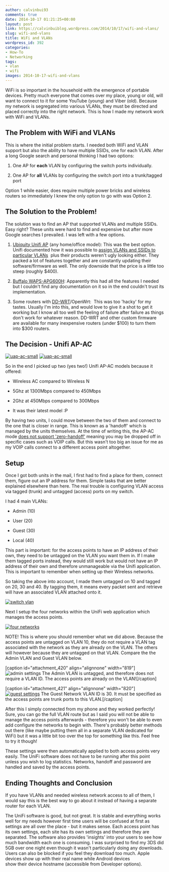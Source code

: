 ```yaml
---
author: calvinbui93
comments: true
date: 2014-10-17 01:21:25+00:00
layout: post
link: https://calvinbuiblog.wordpress.com/2014/10/17/wifi-and-vlans/
slug: wifi-and-vlans
title: WiFi and VLANs
wordpress_id: 392
categories:
- How-To
- Networking
tags:
- vlan
- wifi
images: 2014-10-17-wifi-and-vlans
---
```


WiFi is so important in the household with the emergence of portable devices. Pretty much everyone that comes over my place, young or old, will want to connect to it for some YouTube (young) and Viber (old). Because my network is segregated into various VLANs, they must be directed and placed correctly into the right network. This is how I made my network work with WiFi and VLANs.

<!-- more -->


## The Problem with WiFi and VLANs


This is where the initial problem starts. I needed both WiFi and VLAN support but also the ability to have multiple SSIDs, one for each VLAN. After a long Google search and personal thinking I had two options:



	
  1. One AP for **each** VLAN by configuring the switch ports individually.

	
  2. One AP for **all** VLANs by configuring the switch port into a trunk/tagged port


Option 1 while easier, does require multiple power bricks and wireless routers so immediately I knew the only option to go with was Option 2.


## The Solution to the Problem!


The solution was to find an AP that supported VLANs and multiple SSIDs. Easy right? These units were hard to find and expensive but after more Google searches I prevailed. I was left with a few options.



	
  1. [Ubiquity Unifi AP](http://www.ubnt.com/unifi/unifi-ap/) (any home/office model): This was the best option. Unifi documented how it was possible to [assign VLANs and SSIDs to particular VLANs](http://wiki.ubnt.com/UniFi_and_switch_VLAN_configuration)  plus their products weren't ugly looking either. They packed a lot of features together and are constantly updating their software/firmware as well. The only downside that the price is a little too steep (roughly $400).

	
  2. [Buffalo WAPS-APG600H](http://www.buffalotech.com/products/wireless/business-class-access-points/airstation-pro-80211n-gigabit-concurrent-dual-band-poe-wireless-access-point): Apparently this had all the features I needed but I couldn't find any documentation on it so in the end couldn't trust its implementation.

	
  3. Some routers with [DD-WRT](http://www.dd-wrt.com/wiki/index.php/Multiple_WLANs)/OpenWrt:  This was too 'hacky' for my tastes. Usually I'm into this, and would love to give it a shot to get it working but I know all too well the feeling of failure after failure as things don't work for whatever reason. DD-WRT and other custom firmware are available for many inexpensive routers (under $100) to turn them into $300 routers.




## The Decision - Unifi AP-AC


[![uap-ac-small](http://calvinbuiblog.files.wordpress.com/2014/10/uap-ac-small.png)](http://calvinbuiblog.files.wordpress.com/2014/10/uap-ac-small.png) [![uap-ac-small](http://calvinbuiblog.files.wordpress.com/2014/10/uap-ac-small.png)](http://calvinbuiblog.files.wordpress.com/2014/10/uap-ac-small.png)

So in the end I picked up two (yes two!) Unifi AP-AC models because it offered:



	
  * Wireless AC compared to Wireless N

	
  * 5Ghz at 1300Mbps compared to 450Mbps

	
  * 2Ghz at 450Mbps compared to 300Mbps

	
  * It was their latest model :P


By having two units, I could move between the two of them and connect to the one that is closer in range. This is known as a 'handoff' which is managed by the units themselves. At the time of writing this, the AP-AC mode [does not support 'zero-handoff'](https://community.ubnt.com/t5/UniFi-Feature-Requests/Zero-Handoff-on-UAP-AC/idi-p/641543) meaning you may be dropped off in specific cases such as VOIP calls. But this wasn't too big an issue for me as my VOIP calls connect to a different access point altogether.


## Setup


Once I got both units in the mail, I first had to find a place for them, connect them, figure out an IP address for them. Simple tasks that are better explained elsewhere than here. The real trouble is configuring VLAN access via tagged (trunk) and untagged (access) ports on my switch.

I had 4 main VLANs:



	
  * Admin (10)

	
  * User (20)

	
  * Guest (30)

	
  * Local (40)


This part is important: for the access points to have an IP address of their own, they need to be untagged on the VLAN you want them in. If I make them tagged ports instead, they would still work but would not have an IP address of their own and therefore unmanageable via the Unifi application. This is important to remember when setting up their Wireless networks.

So taking the above into account, I made them untagged on 10 and tagged on 20, 30 and 40. By tagging them, it means every packet sent and retrieve will have an associated VLAN attached onto it.

[![switch vlan](http://calvinbuiblog.files.wordpress.com/2014/10/capture3.png)](http://calvinbuiblog.files.wordpress.com/2014/10/capture3.png)

Next I setup the four networks within the UniFi web application which manages the access points.

[![four networks](http://calvinbuiblog.files.wordpress.com/2014/10/capture4.png)](http://calvinbuiblog.files.wordpress.com/2014/10/capture4.png)

NOTE! This is where you should remember what we did above. Because the access points are untagged on VLAN 10, they do not require a VLAN tag associated with the network as they are already on the VLAN. The others will however because they are untagged on that VLAN. Compare the the Admin VLAN and Guest VLAN below.

[caption id="attachment_420" align="alignnone" width="819"]![admin settings](http://calvinbuiblog.files.wordpress.com/2014/10/admin.png) The Admin VLAN is untagged, and therefore does not require a VLAN ID. The access points are already on the VLAN![/caption]

[caption id="attachment_421" align="alignnone" width="820"][![guest settings](http://calvinbuiblog.files.wordpress.com/2014/10/guest.png)](http://calvinbuiblog.files.wordpress.com/2014/10/guest.png) The Guest Network VLAN ID is 30. It must be specified as the access points are trunk ports to this VLAN.[/caption]

After this I simply connected from my phone and they worked perfectly! Sure, you can go the full VLAN route but as I said you will not be able to manage the access points afterwards - therefore you won't be able to even add configure the networks to begin with. There's probably better methods out there (like maybe putting them all in a separate VLAN dedicated for WiFi) but it was a little bit too over the top for something like this. Feel free to try it though!

These settings were then automatically applied to both access points very easily. The UniFi software does not have to be running after this point unless you wish to log statistics. Networks, handoff and password are handled and saved by the access points.


## Ending Thoughts and Conclusion


If you have VLANs and needed wireless network access to all of them, I would say this is the best way to go about it instead of having a separate router for each VLAN.

The UniFi software is good, but not great. It is stable and everything works well for my needs however first time users will be confused at first as settings are all over the place - but it makes sense. Each access point has its own settings, each site has its own settings and therefore they are separated. The software also provides 'insights' into your users to see how much bandwidth each one is consuming. I was surprised to find my 3DS did 5GB over one night even though it wasn't particularly doing any downloads. Users can also be blocked if you feel they download too much. Apple devices show up with their real name while Android devices show their device hostname (accessible from Developer options).
